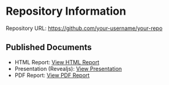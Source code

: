 # Repository Information

Repository URL: https://github.com/your-username/your-repo

## Published Documents

- HTML Report: [View HTML Report](https://your-github-pages-link/report.html)
- Presentation (Revealjs): [View Presentation](https://your-github-pages-link/presentation.html)
- PDF Report: [View PDF Report](https://your-github-pages-link/report.pdf)
